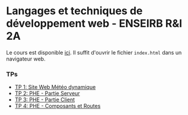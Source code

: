 # Langages et techniques de développement web - ENSEIRB R&I 2A

Le cours est disponible [ici](/cours). Il suffit d'ouvrir le fichier `index.html` dans un navigateur web.

### TPs

- [TP 1: Site Web Météo dynamique](/tps/tp1/tp1.md)
- [TP 2: PHE - Partie Serveur](/tps/tp2/tp2.md)
- [TP 3: PHE - Partie Client](/tps/tp3/tp3.md)
- [TP 4: PHE - Composants et Routes](/tps/tp4/tp4.md)
